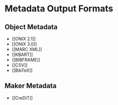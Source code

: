 # Metadata Output Formats

## Object Metadata
* [[ONIX 2.1]]
* [[ONIX 3.0]]
* [[MARC XML]]
* [[KBART]]
* [[BIBFRAME]]
* [[CSV]]
* [[BibTeX]]

## Maker Metadata

* [[CreDiT]]




